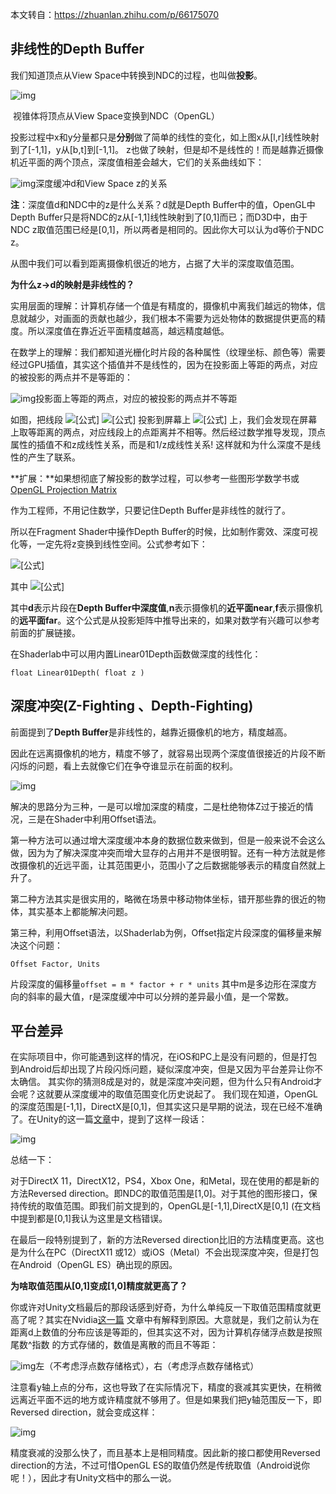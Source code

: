 本文转自：https://zhuanlan.zhihu.com/p/66175070

## 非线性的**Depth Buffer**

我们知道顶点从View Space中转换到NDC的过程，也叫做**投影**。

![img](imgs/v2-dccd69f0923788ea5c81390a86e0fed4_hd.jpg)

​                                       视锥体将顶点从View Space变换到NDC（OpenGL）

投影过程中x和y分量都只是**分别**做了简单的线性的变化，如上图x从[l,r]线性映射到了[-1,1]，y从[b,t]到[-1,1]。
z也做了映射，但是却不是线性的！而是越靠近摄像机近平面的两个顶点，深度值相差会越大，它们的关系曲线如下：

![img](imgs/v2-576fb8c15f1f080dc9ca5f2703cea4d5_hd.jpg)深度缓冲d和View Space z的关系

**注**：深度值d和NDC中的z是什么关系？d就是Depth Buffer中的值，OpenGL中Depth Buffer只是将NDC的z从[-1,1]线性映射到了[0,1]而已；而D3D中，由于NDC z取值范围已经是[0,1]，所以两者是相同的。因此你大可以认为d等价于NDC z。

从图中我们可以看到距离摄像机很近的地方，占据了大半的深度取值范围。

**为什么z->d的映射是非线性的？**

实用层面的理解：计算机存储一个值是有精度的，摄像机中离我们越远的物体，信息就越少，对画面的贡献也越少，我们根本不需要为远处物体的数据提供更高的精度。所以深度值在靠近近平面精度越高，越远精度越低。

在数学上的理解：我们都知道光栅化时片段的各种属性（纹理坐标、颜色等）需要经过GPU插值，其实这个插值并不是线性的，因为在投影面上等距的两点，对应的被投影的两点并不是等距的：

![img](imgs/v2-e28e26f8e290325c31c2720b14db3507_hd.jpg)投影面上等距的两点，对应的被投影的两点并不等距

如图，把线段 ![[公式]](imgs/equation.svg) ![[公式]](imgs/equation.svg) 投影到屏幕上 ![[公式]](imgs/equation.svg) 上，我们会发现在屏幕上取等距离的两点，对应线段上的点距离并不相等。然后经过数学推导发现，顶点属性的插值不和z成线性关系，而是和1/z成线性关系! 这样就和为什么深度不是线性的产生了联系。

**扩展：**如果想彻底了解投影的数学过程，可以参考一些图形学数学书或[OpenGL Projection Matrix](https://link.zhihu.com/?target=http%3A//www.songho.ca/opengl/gl_projectionmatrix.html)

作为工程师，不用记住数学，只要记住Depth Buffer是非线性的就行了。

所以在Fragment Shader中操作Depth Buffer的时候，比如制作雾效、深度可视化等，一定先将z变换到线性空间。公式参考如下：

![[公式]](imgs/equation-1572081298008.svg)

其中 ![[公式]](imgs/equation-1572081298027.svg)

其中**d**表示片段在**Depth Buffer中深度值**,**n**表示摄像机的**近平面near**,**f**表示摄像机的**远平面far**。这个公式是从投影矩阵中推导出来的，如果对数学有兴趣可以参考前面的扩展链接。

在Shaderlab中可以用内置Linear01Depth函数做深度的线性化：

```text
float Linear01Depth( float z )
```



## **深度冲突(Z-Fighting 、Depth-Fighting)**

前面提到了**Depth Buffer**是非线性的，越靠近摄像机的地方，精度越高。

因此在远离摄像机的地方，精度不够了，就容易出现两个深度值很接近的片段不断闪烁的问题，看上去就像它们在争夺谁显示在前面的权利。

![img](imgs/v2-a792d8705e17c67d420ec072ba8089fa_hd.jpg)

解决的思路分为三种，一是可以增加深度的精度，二是杜绝物体Z过于接近的情况，三是在Shader中利用Offset语法。

第一种方法可以通过增大深度缓冲本身的数据位数来做到，但是一般来说不会这么做，因为为了解决深度冲突而增大显存的占用并不是很明智。还有一种方法就是修改摄像机的近远平面，让其范围更小，范围小了之后数据能够表示的精度自然就上升了。

第二种方法其实是很实用的，略微在场景中移动物体坐标，错开那些靠的很近的物体，其实基本上都能解决问题。

第三种，利用Offset语法，以Shaderlab为例，Offset指定片段深度的偏移量来解决这个问题：

```text
Offset Factor, Units
```

片段深度的偏移量`offset = m * factor + r * units` 其中m是多边形在深度方向的斜率的最大值，r是深度缓冲中可以分辨的差异最小值，是一个常数。



## **平台差异**

在实际项目中，你可能遇到这样的情况，在iOS和PC上是没有问题的，但是打包到Android后却出现了片段闪烁问题，疑似深度冲突，但是又因为平台差异让你不太确信。 其实你的猜测8成是对的，就是深度冲突问题，但为什么只有Android才会呢？这就要从深度缓冲的取值范围变化历史说起了。 我们现在知道，OpenGL的深度范围是[-1,1]，DirectX是[0,1]，但其实这只是早期的说法，现在已经不准确了。在Unity的这一篇[文章](https://link.zhihu.com/?target=https%3A//docs.unity3d.com/Manual/SL-PlatformDifferences.html)中，提到了这样一段话：

![img](imgs/v2-c847c9278a7592c8c135c4e5b42028ab_hd.jpg)

总结一下：

对于DirectX 11，DirectX12，PS4，Xbox One，和Metal，现在使用的都是新的方法Reversed direction。即NDC的取值范围是[1,0]。对于其他的图形接口，保持传统的取值范围。即我们前文提到的，OpenGL是[-1,1],DirectX是[0,1] (在文档中提到都是[0,1]我认为这里是文档错误。

在最后一段特别提到了，新的方法Reversed direction比旧的方法精度更高。这也是为什么在PC（DirectX11 或12）或iOS（Metal）不会出现深度冲突，但是打包在Android（OpenGL ES）确出现的原因。

**为啥取值范围从[0,1]变成[1,0]精度就更高了？**

你或许对Unity文档最后的那段话感到好奇，为什么单纯反一下取值范围精度就更高了呢？其实在Nvidia[这一篇](https://link.zhihu.com/?target=https%3A//developer.nvidia.com/content/depth-precision-visualized) 文章中有解释到原因。大意就是，我们之前认为在距离d上数值的分布应该是等距的，但其实这不对，因为计算机存储浮点数是按照 尾数^指数 的方式存储的，数值是离散的而且不等距：

![img](imgs/v2-305978cf70035c41ad60e9383d957df8_hd.jpg)左（不考虑浮点数存储格式），右（考虑浮点数存储格式）

注意看y轴上点的分布，这也导致了在实际情况下，精度的衰减其实更快，在稍微远离近平面不远的地方或许精度就不够用了。但是如果我们把y轴范围反一下，即Reversed direction，就会变成这样：

![img](imgs/v2-f16b18c05e59f7c93aed342ffa3de19e_hd.jpg)

精度衰减的没那么快了，而且基本上是相同精度。因此新的接口都使用Reversed direction的方法，不过可惜OpenGL ES的取值仍然是传统取值（Android说你呢！），因此才有Unity文档中的那么一说。